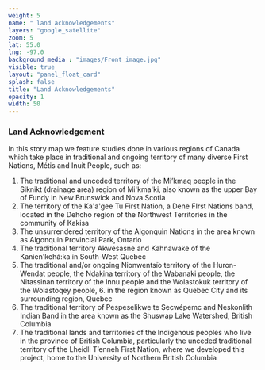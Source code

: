 ```yaml
---
weight: 5
name: " land acknowledgements"
layers: "google_satellite"
zoom: 5
lat: 55.0
lng: -97.0
background_media : "images/Front_image.jpg" 
visible: true
layout: "panel_float_card"
splash: false
title: "Land Acknowledgements"
opacity: 1
width: 50
---
```



### Land Acknowledgement

In this story map we feature studies done in various regions of Canada which take place in traditional and ongoing territory of many diverse First Nations, Métis and Inuit People, such as:

1. The traditional and unceded territory of the Mi’kmaq people in the Siknikt (drainage area) region of Mi'kma'ki, also known as the upper Bay of Fundy in New Brunswick and Nova Scotia
2. The territory of the Ka'a'gee Tu First Nation, a Dene FIrst Nations band, located in the  Dehcho region of the Northwest Territories in the community of Kakisa
3. The unsurrendered territory of the Algonquin Nations in the area known as Algonquin Provincial Park, Ontario 
4. The traditional territory Akwesasne and Kahnawake of the Kanien'kehá:ka in South-West Quebec
5. The traditional and/or ongoing Nionwentsïo territory of the Huron-Wendat people, the Ndakina territory of the Wabanaki people, the Nitassinan territory of the Innu people and the Wolastokuk territory of the Wolastoqey people, 6. in the region known as Quebec City and its surrounding region, Quebec
6. The traditional territory of Pespeselikwe te Secwépemc and Neskonlith Indian Band in the area known as the Shuswap Lake Watershed, British Columbia
7. The traditional lands and territories of the Indigenous peoples who live in the province of British Columbia, particularly the unceded traditional territory of the Lheidli T’enneh First Nation, where we developed this project, home to the University of Northern British Columbia
